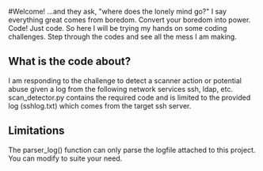 #Welcome!
...and they ask, "where does the lonely mind go?" I say everything great comes from boredom. Convert your boredom into power. Code! Just code. So here I will be trying my hands on some coding challenges. Step through the codes and see all the mess I am making.

What is the code about?
-----------------------

I am responding to the challenge to detect a scanner action or potential abuse given a log from the following network services ssh, ldap, etc. scan_detector.py contains the required code and is limited to the provided log (sshlog.txt) which comes from the target ssh server. 

Limitations
------------
The parser_log() function can only parse the logfile attached to this project. You can modify to suite your need.
